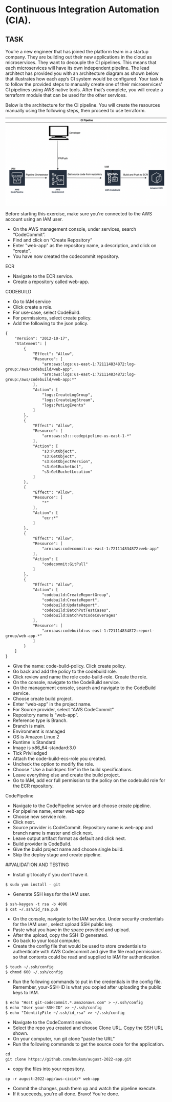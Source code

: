 # Continuous Integration Automation (CIA).
## TASK
You’re a new engineer that has joined the platform team in a startup company. They are building out their new applications in the cloud as microservices. They want to decouple the CI pipelines. This means that each microservices will have its own independent pipeline. The lead architect has provided you with an architecture diagram as shown below that illustrates how each app’s CI system would be configured.
Your task is to follow the provided steps to manually create one of their microservices’ CI pipelines using AWS native tools. After that’s complete, you will create a terraform module that can be used for the other services.

Below is the architecture for the CI pipeline. You will create the resources manually using the following steps, then proceed to use terraform.


![image](architecture.png)


Before starting this exercise, make sure you're connected to the AWS account using an IAM user.
- On the AWS management console, under services, search “CodeCommit”.
- Find and click on “Create Repository”
- Enter  "web-app" as the repository name, a description, and click on “create”.
- You have now created the codecommit repository.

ECR
- Navigate to the ECR service.
- Create a repository called web-app.

CODEBUILD
- Go to IAM service
- Click create a role.
- For use-case, select CodeBuild.
- For permissions, select create policy.
- Add the following to the json policy.
  
```
{
    "Version": "2012-10-17",
    "Statement": [
        {
            "Effect": "Allow",
            "Resource": [
                "arn:aws:logs:us-east-1:721114834872:log-group:/aws/codebuild/web-app",
                "arn:aws:logs:us-east-1:721114834872:log-group:/aws/codebuild/web-app:*"
            ],
            "Action": [
                "logs:CreateLogGroup",
                "logs:CreateLogStream",
                "logs:PutLogEvents"
            ]
        },
        {
            "Effect": "Allow",
            "Resource": [
                "arn:aws:s3:::codepipeline-us-east-1-*"
            ],
            "Action": [
                "s3:PutObject",
                "s3:GetObject",
                "s3:GetObjectVersion",
                "s3:GetBucketAcl",
                "s3:GetBucketLocation"
            ]
        },
        {
            "Effect": "Allow",
            "Resource": [
                "*"
            ],
            "Action": [
                "ecr:*"
            ]
        },
        {
            "Effect": "Allow",
            "Resource": [
                "arn:aws:codecommit:us-east-1:721114834872:web-app"
            ],
            "Action": [
                "codecommit:GitPull"
            ]
        },
        {
            "Effect": "Allow",
            "Action": [
                "codebuild:CreateReportGroup",
                "codebuild:CreateReport",
                "codebuild:UpdateReport",
                "codebuild:BatchPutTestCases",
                "codebuild:BatchPutCodeCoverages"
            ],
            "Resource": [
                "arn:aws:codebuild:us-east-1:721114834872:report-group/web-app-*"
            ]
        }
    ]
}
```

- Give the name: code-build-policy. Click create policy.
- Go back and add the policy to the codebuild role.
- Click review and name the role code-build-role. Create the role.
- On the console, navigate to the CodeBuild service.
- On the management console, search and navigate to the CodeBuild service.
- Choose create build project.
- Enter “web-app” in the project name.
- For Source provider, select “AWS CodeCommit”
- Repository name is “web-app”. 
- Reference type is Branch.
- Branch is main.
- Environment is managed
- OS is Amazon Linux 2
- Runtime is Standard
- Image is x86_64-standard:3.0
- Tick Priviledged 
- Attach the code-build-ecs-role you created.
- Uncheck the option to modify the role.
- Choose “Use a buildspec file” in the build specifications.
- Leave everything else and create the build project.
- Go to IAM, add ecr full permission to the policy on the codebuild role for the ECR repository.

CodePipeline
- Navigate to the CodePipeline service and choose create pipeline.
- For pipeline name, enter web-app
- Choose new service role.
- Click next.
- Source provider is CodeCommit. Repository name is web-app and branch name is master and click next.
- Leave output artifact format as default and click next.
- Build provider is CodeBuild.
- Give the build project name and choose single build.
- Skip the deploy stage and create pipeline.

##VALIDATION AND TESTING
- Install git locally if you don't have it.
```
$ sudo yum install - git
```
- Generate SSH keys for the IAM user.
```
$ ssh-keygen -t rsa -b 4096
$ cat ~/.ssh/id_rsa.pub
```
- On the console, navigate to the IAM service. Under security credentials for the IAM user , select upload SSH public key.
- Paste what you have in the space provided and upload.
- After the upload, copy the SSH ID generated.
- Go back to your local computer.
- Create the config file that would be used to store credentials to authenticate with AWS Codecommit and give the file read permissions so that contents could be read and supplied to IAM for authentication.
```
$ touch ~/.ssh/config
$ chmod 600 ~/.ssh/config
```
- Run the following commands to put in the credentials in the config file. Remember, your-SSH-ID is what you copied after uploading the public keys to IAM.
```
$ echo "Host git-codecommit.*.amazonaws.com" > ~/.ssh/config
$ echo "User your-SSH-ID" >> ~/.ssh/config
$ echo "IdentityFile ~/.ssh/id_rsa" >> ~/.ssh/config
```
- Navigate to the CodeCommit service. 
- Select the repo you created and choose Clone URL. Copy the SSH URL shown.
- On your computer, run git clone “paste the URL”
- Run the following commands to get the source code for the application.
```
cd
git clone https://github.com/bmukum/august-2022-app.git
```
- copy the files into your repository.
```
cp -r august-2022-app/aws-cicid/* web-app
```
- Commit the changes, push them up and watch the pipeline execute.
- If it succeeds, you're all done. Bravo! You're done.



